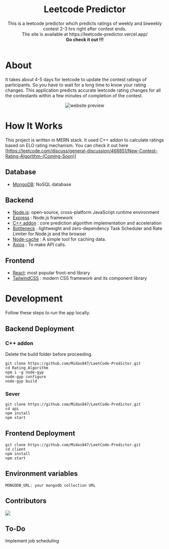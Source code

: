 <!-- markdownlint-disable MD033 -->

<div align="center">
  <h1>Leetcode Predictor</h1>
  This is a leetcode predictor whcih predicts ratings of weekly and biweekly contest 2-3 hrs right after contest ends. 
  <br>The site is available at https://leetcode-predictor.vercel.app/ <br>
  <b>Go check it out !!!</b>
  <br />
  <br />
</div>
</div>

# About

It takes about 4-5 days for leetcode to update the contest ratings of participants. So you have to wait for a long time to know your rating changes. This application predicts accurate leetcode rating changes for all the contestants within a few minutes of completion of the contest.

<div align="center">
  <img src="./data/screenshots/web_demo.gif" alt="website preview">
</div>

# How It Works

This project is written in MERN stack. It used C++ addon to calculate ratings based on ELO rating mechanism.
You can check it out here [https://leetcode.com/discuss/general-discussion/468851/New-Contest-Rating-Algorithm-(Coming-Soon)]

## Database

- [MongoDB](https://www.mongodb.com/): NoSQL database

## Backend

- [Node.js](https://nodejs.org/en): open-source, cross-platform JavaScript runtime environment
- [Express](https://expressjs.com/) : Node.js framework
- [C++ addon](https://nodejs.org/api/addons.html) : core prediction algorithm implementation and acceleration
- [Bottleneck](https://github.com/SGrondin/bottleneck#readme) : lightweight and zero-dependency Task Scheduler and Rate Limiter for Node.js and the browser
- [Node-cache](https://github.com/node-cache/node-cache) : A simple tool for caching data.
- [Axios](https://axios-http.com/) : To make API calls.

## Frontend

- [React](https://reactjs.org/): most popular front-end library
- [TailwindCSS](https://tailwindcss.com/) : modern CSS framework and its component library

# Development

Follow these steps to run the app locally.

## Backend Deployment

### C++ addon
Delete the build folder before proceeding.
```
git clone https://github.com/Midas847/LeetCode-Predictor.git
cd Rating_Algorithm
npm i -g node-gyp
node-gyp configure
node-gyp build
```

### Sever

```
git clone https://github.com/Midas847/LeetCode-Predictor.git
cd api
npm install
npm start
```

## Frontend Deployment

```
git clone https://github.com/Midas847/LeetCode-Predictor.git
cd client
npm install
npm start
```

## Environment variables

```
MONGODB_URL: your mongodb collection URL
```

## Contributors

<a href="https://github.com/Midas847/LeetCode-Predictor/graphs/contributors">
  <img src="https://contrib.rocks/image?repo=Midas847/LeetCode-Predictor" />
</a>

## To-Do

Implement job scheduling
